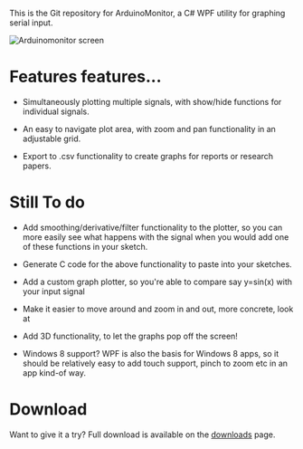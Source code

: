 ﻿This is the Git repository for ArduinoMonitor, a C# WPF utility for graphing serial input.
﻿

![Arduinomonitor screen](ArduinoMonitor/raw/master/screen.png "screenshot")


# Features features...

* Simultaneously plotting multiple signals, with show/hide functions for individual signals.

* An easy to navigate plot area, with zoom and pan functionality in an adjustable grid.

* Export  to .csv functionality to create graphs for reports or research papers.


# Still To do

* Add smoothing/derivative/filter functionality to the plotter, so you can more easily see what happens with the signal when you would add one of these functions in your sketch.

* Generate C code for the above functionality to paste into your sketches.

* Add a custom graph plotter, so you're able to compare say y=sin(x) with your input signal

* Make it easier to move around and zoom in and out, more concrete, look at 

* Add 3D functionality, to let the graphs pop off the screen!

* Windows 8 support? WPF is also the basis for Windows 8 apps, so it should be relatively easy to add touch support, pinch to zoom etc in an app kind-of way.

# Download

Want to give it a try? Full download is available on the [downloads](https://github.com/pepf/ArduinoMonitor/downloads) page.